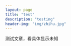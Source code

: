 ```yaml
---
layout: page
title: "test"
description: "testing"
header-img: "img/zhihu.jpg"
---
```



测试文章，看具体显示未知

